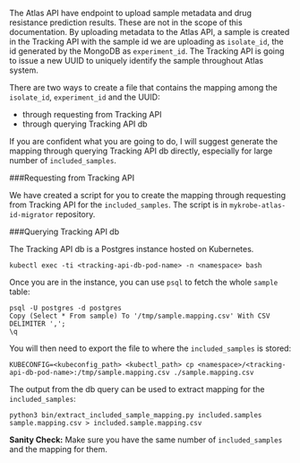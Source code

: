 The Atlas API have endpoint to upload sample metadata and drug resistance prediction results.
These are not in the scope of this documentation. By uploading metadata to the Atlas API, a
sample is created in the Tracking API with the sample id we are uploading as `isolate_id`,
the id generated by the MongoDB as `experiment_id`. The Tracking API is going to issue a new
UUID to uniquely identify the sample throughout Atlas system.

There are two ways to create a file that contains the mapping among the `isolate_id`,
`experiment_id` and the UUID:

- through requesting from Tracking API
- through querying Tracking API db

If you are confident what you are going to do, I will suggest generate the mapping through
querying Tracking API db directly, especially for large number of `included_samples`.

###Requesting from Tracking API

We have created a script for you to create the mapping through requesting from Tracking API
for the `included_samples`. The script is in `mykrobe-atlas-id-migrator` repository.

###Querying Tracking API db

The Tracking API db is a Postgres instance hosted on Kubernetes.
```
kubectl exec -ti <tracking-api-db-pod-name> -n <namespace> bash
```
Once you are in the instance, you can use `psql` to fetch the whole `sample` table:
```
psql -U postgres -d postgres
Copy (Select * From sample) To '/tmp/sample.mapping.csv' With CSV DELIMITER ',';
\q
```
You will then need to export the file to where the `included_samples` is stored:
```
KUBECONFIG=<kubeconfig_path> <kubectl_path> cp <namespace>/<tracking-api-db-pod-name>:/tmp/sample.mapping.csv ./sample.mapping.csv
```
The output from the db query can be used to extract mapping for the `included_samples`:
```
python3 bin/extract_included_sample_mapping.py included.samples sample.mapping.csv > included.sample.mapping.csv
```
**Sanity Check:**
Make sure you have the same number of `included_samples` and the mapping for them.
